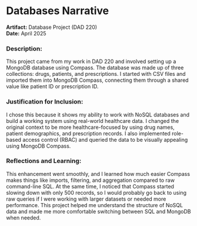 # Databases Narrative

**Artifact:** Database Project (DAD 220)  
**Date:** April 2025

### Description:
This project came from my work in DAD 220 and involved setting up a MongoDB database using Compass. The database was made up of three collections: drugs, patients, and prescriptions. I started with CSV files and imported them into MongoDB Compass, connecting them through a shared value like patient ID or prescription ID. 

### Justification for Inclusion:
I chose this because it shows my ability to work with NoSQL databases and build a working system using real-world healthcare data. I changed the original context to be more healthcare-focused by using drug names, patient demographics, and prescription records. I also implemented role-based access control (RBAC) and queried the data to be visually appealing using MongoDB Compass.

### Reflections and Learning:
This enhancement went smoothly, and I learned how much easier Compass makes things like imports, filtering, and aggregation compared to raw command-line SQL. At the same time, I noticed that Compass started slowing down with only 500 records, so I would probably go back to using raw queries if I were working with larger datasets or needed more performance. This project helped me understand the structure of NoSQL data and made me more comfortable switching between SQL and MongoDB when needed.
